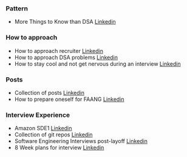 ### Pattern

- More Things to Know than DSA [Linkedin](https://www.linkedin.com/feed/update/urn:li:activity:7052505764438953984/)

### How to approach

- How to approach recruiter [Linkedin](https://www.linkedin.com/feed/update/urn:li:activity:7040751670154194944/)
- How to approach DSA problems [Linkedin](https://www.linkedin.com/feed/update/urn:li:activity:7040200481750605824/)
- How to stay cool and not get nervous during an interview [Linkedin](https://www.linkedin.com/feed/update/urn:li:activity:7036987402644582400/)

### Posts

- Collection of posts [Linkedin](https://www.linkedin.com/feed/update/urn:li:activity:7034156285809868802/)
- How to prepare oneself for FAANG [Linkedin](https://www.linkedin.com/feed/update/urn:li:activity:6993771921951649792/)

### Interview Experience 

- Amazon SDE1 [Linkedin](https://www.linkedin.com/feed/update/urn:li:activity:7000353719703777280/)
- Collection of git repos [Linkedin](https://www.linkedin.com/feed/update/urn:li:activity:7027861618067681280/)
- Software Engineering Interviews post-layoff [Linkedin](https://www.linkedin.com/feed/update/urn:li:activity:7023717300163760128/)
- 8 Week plans for interview [Linkedin](https://www.linkedin.com/feed/update/urn:li:activity:7024791644939972608/)
